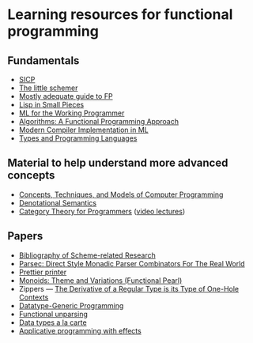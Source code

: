 # Learning resources for functional programming

## Fundamentals

* [SICP](https://mitpress.mit.edu/sicp/full-text/book/book.html)
* [The little schemer](https://mitpress.mit.edu/books/little-schemer)
* [Mostly adequate guide to FP](https://mostly-adequate.gitbooks.io/mostly-adequate-guide/)
* [Lisp in Small Pieces](https://www.amazon.com/Lisp-Small-Pieces-Christian-Queinnec/dp/0521545668)
* [ML for the Working Programmer](http://www.cl.cam.ac.uk/~lp15/MLbook/)
* [Algorithms: A Functional Programming Approach](https://www.iro.umontreal.ca/~lapalme/Algorithms-functional.html)
* [Modern Compiler Implementation in ML](https://www.amazon.com/Modern-Compiler-Implementation-Andrew-Appel/dp/0521607647)
* [Types and Programming Languages](https://www.cis.upenn.edu/~bcpierce/tapl/)

## Material to help understand more advanced concepts

* [Concepts, Techniques, and Models of Computer Programming](https://mitpress.mit.edu/books/concepts-techniques-and-models-computer-programming)
* [Denotational Semantics](https://www.cs.colorado.edu/~bec/courses/csci5535/reading/densem.pdf)
* [Category Theory for Programmers](https://bartoszmilewski.com/2014/10/28/category-theory-for-programmers-the-preface/) ([video lectures](https://www.youtube.com/playlist?list=PLbgaMIhjbmEnaH_LTkxLI7FMa2HsnawM_))

## Papers

* [Bibliography of Scheme-related Research](http://library.readscheme.org)
* [Parsec: Direct Style Monadic Parser Combinators For The Real World](https://www.microsoft.com/en-us/research/wp-content/uploads/2016/02/parsec-paper-letter.pdf)
* [Prettier printer](https://homepages.inf.ed.ac.uk/wadler/papers/prettier/prettier.pdf)
* [Monoids: Theme and Variations (Functional Pearl)](http://ozark.hendrix.edu/~yorgey/pub/monoid-pearl.pdf)
* Zippers — [The Derivative of a Regular Type is its Type of One-Hole Contexts](http://strictlypositive.org/diff.pdf)
* [Datatype-Generic Programming](http://www.cs.ox.ac.uk/jeremy.gibbons/publications/dgp.pdf)
* [Functional unparsing](http://www.brics.dk/RS/98/12/BRICS-RS-98-12.pdf)
* [Data types a la carte](http://www.cs.ru.nl/~W.Swierstra/Publications/DataTypesALaCarte.pdf)
* [Applicative programming with effects](http://www.staff.city.ac.uk/~ross/papers/Applicative.pdf)


